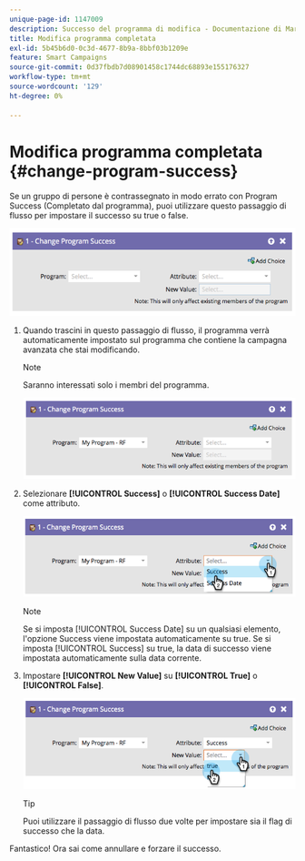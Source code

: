 ```yaml
---
unique-page-id: 1147009
description: Successo del programma di modifica - Documentazione di Marketo - Documentazione del prodotto
title: Modifica programma completata
exl-id: 5b45b6d0-0c3d-4677-8b9a-8bbf03b1209e
feature: Smart Campaigns
source-git-commit: 0d37fbdb7d08901458c1744dc68893e155176327
workflow-type: tm+mt
source-wordcount: '129'
ht-degree: 0%

---
```


# Modifica programma completata {#change-program-success}

Se un gruppo di persone è contrassegnato in modo errato con Program Success (Completato dal programma), puoi utilizzare questo passaggio di flusso per impostare il successo su true o false.

![](assets/change-program-success-1.png)

1. Quando trascini in questo passaggio di flusso, il programma verrà automaticamente impostato sul programma che contiene la campagna avanzata che stai modificando.

   >[!NOTE]
   >
   >Saranno interessati solo i membri del programma.

   ![](assets/change-program-success-2.png)

1. Selezionare **[!UICONTROL Success]** o **[!UICONTROL Success Date]** come attributo.

   ![](assets/change-program-success-3.png)

   >[!NOTE]
   >
   >Se si imposta [!UICONTROL Success Date] su un qualsiasi elemento, l&#39;opzione Success viene impostata automaticamente su true. Se si imposta [!UICONTROL Success] su true, la data di successo viene impostata automaticamente sulla data corrente.

1. Impostare **[!UICONTROL New Value]** su **[!UICONTROL True]** o **[!UICONTROL False]**.

   ![](assets/change-program-success-4.png)

   >[!TIP]
   >
   >Puoi utilizzare il passaggio di flusso due volte per impostare sia il flag di successo che la data.

Fantastico! Ora sai come annullare e forzare il successo.
